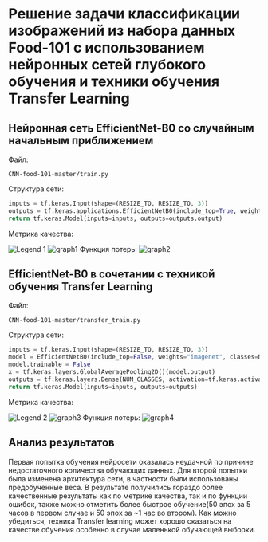 # Решение задачи классификации изображений из набора данных Food-101 с использованием нейронных сетей глубокого обучения и техники обучения Transfer Learning
## Нейронная сеть EfficientNet-B0 со случайным начальным приближением
Файл:
```
CNN-food-101-master/train.py
```
Структура сети:
```python
inputs = tf.keras.Input(shape=(RESIZE_TO, RESIZE_TO, 3))
outputs = tf.keras.applications.EfficientNetB0(include_top=True, weights=None, classes=NUM_CLASSES, input_tensor=inputs)
return tf.keras.Model(inputs=inputs, outputs=outputs.output)
```
Метрика качества:

![Legend 1](https://user-images.githubusercontent.com/24518594/115115815-20923000-9f9f-11eb-86e5-ad1c3c7fa727.png)
![graph1](https://github.com/actharsis/lab2/blob/main/graphs/epoch_categorical_accuracy_1.svg)
Функция потерь:
![graph2](https://github.com/actharsis/lab2/blob/main/graphs/epoch_loss_1.svg)
## EfficientNet-B0 в сочетании с техникой обучения Transfer Learning
Файл:
```
CNN-food-101-master/transfer_train.py
```
Структура сети:
```python
inputs = tf.keras.Input(shape=(RESIZE_TO, RESIZE_TO, 3))
model = EfficientNetB0(include_top=False, weights="imagenet", classes=NUM_CLASSES, input_tensor=inputs)
model.trainable = False
x = tf.keras.layers.GlobalAveragePooling2D()(model.output)
outputs = tf.keras.layers.Dense(NUM_CLASSES, activation=tf.keras.activations.softmax)(x)
return tf.keras.Model(inputs=inputs, outputs=outputs)
```
Метрика качества:

![Legend 2](https://user-images.githubusercontent.com/24518594/115115927-b037de80-9f9f-11eb-9a5d-efa5721918cc.png)
![graph3](https://github.com/actharsis/lab2/blob/main/graphs/epoch_categorical_accuracy_2.svg)
Функция потерь:
![graph4](https://github.com/actharsis/lab2/blob/main/graphs/epoch_loss_2.svg)
## Анализ результатов
Первая попытка обучения нейросети оказалась неудачной по причине недостаточного количества обучающих данных. Для второй попытки была изменена архитектура сети, в частности были использованы предобученные веса. В результате получились гораздо более качественные результаты как по метрике качества, так и по функции ошибок, также можно отметить более быстрое обучение(50 эпох за 5 часов в первом случае и 50 эпох за ~1 час во втором). Как можно убедиться, техника Transfer learning может хорошо сказаться на качестве обучения особенно в случае маленькой обучающей выборки.
